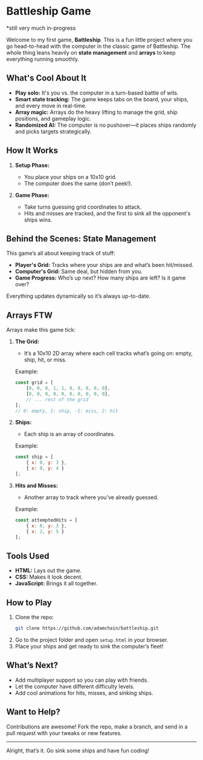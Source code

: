 # Battleship Game
*still very much in-progress

Welcome to my first game, **Battleship**. This is a fun little project where you go head-to-head with the computer in the classic game of Battleship. The whole thing leans heavily on **state management** and **arrays** to keep everything running smoothly.

## What's Cool About It
- **Play solo:** It's you vs. the computer in a turn-based battle of wits.
- **Smart state tracking:** The game keeps tabs on the board, your ships, and every move in real-time.
- **Array magic:** Arrays do the heavy lifting to manage the grid, ship positions, and gameplay logic.
- **Randomized AI:** The computer is no pushover—it places ships randomly and picks targets strategically.

## How It Works
1. **Setup Phase:**
   - You place your ships on a 10x10 grid.
   - The computer does the same (don’t peek!).

2. **Game Phase:**
   - Take turns guessing grid coordinates to attack.
   - Hits and misses are tracked, and the first to sink all the opponent's ships wins.

## Behind the Scenes: State Management
This game’s all about keeping track of stuff:

- **Player's Grid:** Tracks where your ships are and what’s been hit/missed.
- **Computer's Grid:** Same deal, but hidden from you.
- **Game Progress:** Who’s up next? How many ships are left? Is it game over?

Everything updates dynamically so it’s always up-to-date.

## Arrays FTW
Arrays make this game tick:

1. **The Grid:**
   - It’s a 10x10 2D array where each cell tracks what’s going on: empty, ship, hit, or miss.

   Example:
   ```javascript
   const grid = [
       [0, 0, 0, 1, 1, 0, 0, 0, 0, 0],
       [0, 0, 0, 0, 0, 0, 0, 0, 0, 0],
       // ... rest of the grid
   ];
   // 0: empty, 1: ship, -1: miss, 2: hit
   ```

2. **Ships:**
   - Each ship is an array of coordinates.

   Example:
   ```javascript
   const ship = [
       { x: 0, y: 3 },
       { x: 0, y: 4 }
   ];
   ```

3. **Hits and Misses:**
   - Another array to track where you’ve already guessed.

   Example:
   ```javascript
   const attemptedHits = [
       { x: 0, y: 3 },
       { x: 2, y: 5 }
   ];
   ```

## Tools Used
- **HTML:** Lays out the game.
- **CSS:** Makes it look decent.
- **JavaScript:** Brings it all together.

## How to Play
1. Clone the repo:
   ```bash
   git clone https://github.com/adamchain/battleship.git
   ```
2. Go to the project folder and open `setup.html` in your browser.
3. Place your ships and get ready to sink the computer’s fleet!

## What’s Next?
- Add multiplayer support so you can play with friends.
- Let the computer have different difficulty levels.
- Add cool animations for hits, misses, and sinking ships.

## Want to Help?
Contributions are awesome! Fork the repo, make a branch, and send in a pull request with your tweaks or new features.


---

Alright, that’s it. Go sink some ships and have fun coding!

